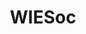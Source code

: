 ---
title:        "WIESoc"
catchy-title: "Reimagining tech female empowerment"
company:      "WIESoc"
year:         2019
image:        
categories:   case-study
layout:       page
slug:         "wiesoc"
description:  
---